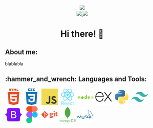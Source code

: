 <div id="header" align="center">
  <img src="https://media.giphy.com/media/7Z49eulwv4aGY35RaD/giphy.gif" width="100"/>
  <div>
    <a href="https://www.linkedin.com/in/fmaggi14/">
      <img src="https://img.shields.io/badge/LinkedIn-blue?logo=linkedin&logoColor=white&style=for-the-badge">
    </a>
    <a href="https://twitter.com/facumayi">
      <img src="https://img.shields.io/badge/Twitter-blue?style=for-the-badge&logo=twitter&logoColor=white">
    </a>
  </div>
</div>

<h1 align="center">Hi there! 👋</h1>

<h2>About me: </h2>
blablabla

<h2>:hammer_and_wrench: Languages and Tools: </h2>

<div>
  <img src="https://github.com/devicons/devicon/blob/master/icons/html5/html5-plain-wordmark.svg" width="55" height="55">
  <img src="https://github.com/devicons/devicon/blob/master/icons/css3/css3-plain-wordmark.svg" width="55" height="55">
  <img src="https://github.com/devicons/devicon/blob/master/icons/javascript/javascript-original.svg" width="55" height="55">
  <img src="https://github.com/devicons/devicon/blob/master/icons/react/react-original-wordmark.svg" width="55" height="55">
  <img src="https://github.com/devicons/devicon/blob/master/icons/nodejs/nodejs-plain-wordmark.svg" width="55" height="55">
  <img src="https://github.com/devicons/devicon/blob/master/icons/express/express-original.svg" width="55" height="55">
  <img src="https://github.com/devicons/devicon/blob/master/icons/python/python-original.svg" width="55" height="55">
  <img src="https://github.com/devicons/devicon/blob/master/icons/tailwindcss/tailwindcss-plain.svg" width="55" height="55">
  <img src="https://github.com/devicons/devicon/blob/master/icons/bootstrap/bootstrap-original.svg" width="55" height="55">
  <img src="https://github.com/devicons/devicon/blob/master/icons/figma/figma-original.svg" width="55" height="55">
  <img src="https://github.com/devicons/devicon/blob/master/icons/git/git-plain-wordmark.svg" width="55" height="55">
  <img src="https://github.com/devicons/devicon/blob/master/icons/mongodb/mongodb-plain-wordmark.svg" width="55" height="55">
  <img src="https://github.com/devicons/devicon/blob/master/icons/mysql/mysql-plain-wordmark.svg" width="55" height="55">
</div>


